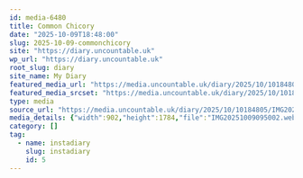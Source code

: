 ```yaml
---
id: media-6480
title: Common Chicory
date: "2025-10-09T18:48:00"
slug: 2025-10-09-commonchicory
site: "https://diary.uncountable.uk"
wp_url: "https://diary.uncountable.uk"
root_slug: diary
site_name: My Diary
featured_media_url: "https://media.uncountable.uk/diary/2025/10/10184805/IMG20251009095002.webp"
featured_media_srcset: "https://media.uncountable.uk/diary/2025/10/10184805/IMG20251009095002-152x300.webp 152w, https://media.uncountable.uk/diary/2025/10/10184805/IMG20251009095002-518x1024.webp 518w, https://media.uncountable.uk/diary/2025/10/10184805/IMG20251009095002-150x150.webp 150w, https://media.uncountable.uk/diary/2025/10/10184805/IMG20251009095002-324x640.webp 324w, https://media.uncountable.uk/diary/2025/10/10184805/IMG20251009095002.webp 902w"
type: media
source_url: "https://media.uncountable.uk/diary/2025/10/10184805/IMG20251009095002.webp"
media_details: {"width":902,"height":1784,"file":"IMG20251009095002.webp","filesize":168392,"sizes":{"medium":{"file":"IMG20251009095002-152x300.webp","width":152,"height":300,"filesize":32050,"mime_type":"image/webp","source_url":"https://media.uncountable.uk/diary/2025/10/10184805/IMG20251009095002-152x300.webp"},"large":{"file":"IMG20251009095002-518x1024.webp","width":518,"height":1024,"filesize":180280,"mime_type":"image/webp","source_url":"https://media.uncountable.uk/diary/2025/10/10184805/IMG20251009095002-518x1024.webp"},"thumbnail":{"file":"IMG20251009095002-150x150.webp","width":150,"height":150,"filesize":22406,"mime_type":"image/webp","source_url":"https://media.uncountable.uk/diary/2025/10/10184805/IMG20251009095002-150x150.webp"},"mobwidth":{"file":"IMG20251009095002-324x640.webp","width":324,"height":640,"filesize":93144,"mime_type":"image/webp","source_url":"https://media.uncountable.uk/diary/2025/10/10184805/IMG20251009095002-324x640.webp"},"full":{"file":"IMG20251009095002.webp","width":902,"height":1784,"mime_type":"image/webp","source_url":"https://media.uncountable.uk/diary/2025/10/10184805/IMG20251009095002.webp"}},"image_meta":{"aperture":"0","credit":"","camera":"","caption":"","created_timestamp":"0","copyright":"","focal_length":"0","iso":"0","shutter_speed":"0","title":"","orientation":"0","keywords":[]}}
category: []
tag:
  - name: instadiary
    slug: instadiary
    id: 5
---
```


